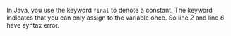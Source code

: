 In Java, you use the keyword `final` to denote a constant. The keyword indicates that you can only assign to the variable once. So line *2* and line *6* have syntax error.